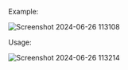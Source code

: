 Example:

![Screenshot 2024-06-26 113108](https://github.com/Zadeerade/Non-Steam-Games-Update-Checker/assets/173899119/671c657d-5618-4935-a09c-63ac97261418)

Usage:

![Screenshot 2024-06-26 113214](https://github.com/Zadeerade/Non-Steam-Games-Update-Checker/assets/173899119/b20c4ae8-7f2a-450b-ab79-c39cd937eddf)
